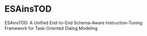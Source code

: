 # ESAinsTOD
ESAinsTOD: A Uniﬁed End-to-End Schema-Aware Instruction-Tuning Framework for Task-Oriented Dialog Modeling

